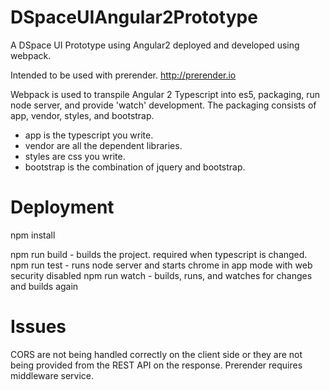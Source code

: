 # DSpaceUIAngular2Prototype

A DSpace UI Prototype using Angular2 deployed and developed using webpack. 

Intended to be used with prerender. http://prerender.io

Webpack is used to transpile Angular 2 Typescript into es5, packaging, run node server, and provide 'watch' development. 
The packaging consists of app, vendor, styles, and bootstrap. 

 - app is the typescript you write. 
 - vendor are all the dependent libraries. 
 - styles are css you write. 
 - bootstrap is the combination of jquery and bootstrap.

# Deployment

npm install

npm run build - builds the project. required when typescript is changed.
npm run test - runs node server and starts chrome in app mode with web security disabled
npm run watch - builds, runs, and watches for changes and builds again

# Issues

CORS are not being handled correctly on the client side or they are not being provided from the REST API on the response.
Prerender requires middleware service.

